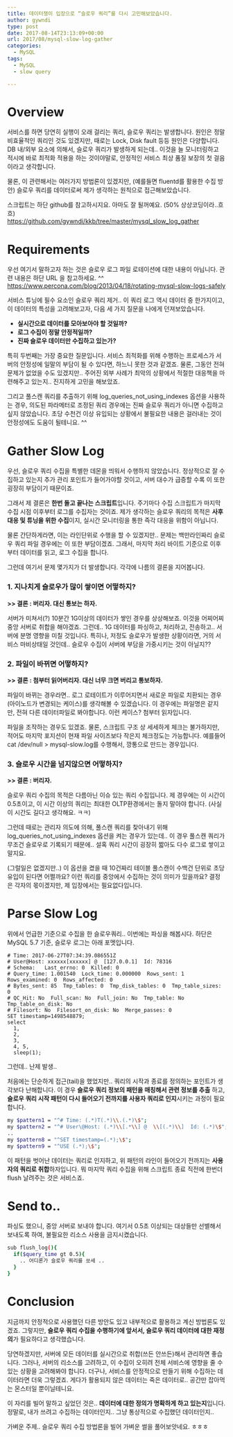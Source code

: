 ```yaml
---
title: 데이터쟁이 입장으로 “슬로우 쿼리”를 다시 고민해보았습니다.
author: gywndi
type: post
date: 2017-08-14T23:13:09+00:00
url: 2017/08/mysql-slow-log-gather
categories:
  - MySQL
tags:
  - MySQL
  - slow query

---
```

# Overview

서비스를 하면 당연히 실행이 오래 걸리는 쿼리, 슬로우 쿼리는 발생합니다. 원인은 정말 비효율적인 쿼리인 것도 있겠지만,  때로는 Lock, Disk fault 등등 원인은 다양합니다. DB 내/외부 요소에 의해서, 슬로우 쿼리가 발생하게 되는데.. 이것을 늘 모니터링하고 적시에 바로 최적화 적용을 하는 것이야말로, 안정적인 서비스 최상 품질 보장의 첫 걸음이라고 생각합니다.

물론, 이 관련해서는 여러가지 방법론이 있겠지만, (예를들면 fluentd를 활용한 수집 방안) 슬로우 쿼리를 데이터로써 제가 생각하는 원칙으로 접근해보았습니다.

스크립트는 하단 github를 참고하시지요. 아마도 잘 될꺼예요. (50% 상상코딩이라..흐흐)  
 https://github.com/gywndi/kkb/tree/master/mysql_slow_log_gather

# Requirements

우선 여기서 말하고자 하는 것은 슬로우 로그 파일 로테이션에 대한 내용이 아닙니다. 관련 내용은 하단 URL 을 참고하세요. ^^  
 https://www.percona.com/blog/2013/04/18/rotating-mysql-slow-logs-safely

서비스 튜닝에 필수 요소인 슬로우 쿼리 제거.. 이 쿼리 로그 역시 데이터 중 한가지이고, 이 데이터의 특성을 고려해보고자, 다음 세 가지 질문을 나에게 던져보았습니다.

* **실시간으로 데이터를 모아보아야 할 것일까?**
* **로그 수집이 정말 안정적일까?**
* **진짜 슬로우 데이터만 수집하고 있는가?**

특히 두번째는 가장 중요한 질문입니다. 서비스 최적화를 위해 수행하는 프로세스가 서버의 안정성에 일말의 부담이 될 수 있다면, 하느니 못한 것과 같겠죠. 물론, 그동안 전혀 문제가 없었을 수도 있겠지만.. 주어진 외부 사례가 최악의 상황에서 적절한 대응책을 마련해주고 있는지.. 진지하게 고민을 해보았죠.

그리고 풀스캔 쿼리를 추출하기 위해 log_queries_not_using_indexes 옵션을 사용하는 경우, 의도된 파라메터로 조정된 쿼리 경우에는 진짜 슬로우 쿼리가 아니면 수집하고 싶지 않았습니다. 초당 수천건 이상 유입되는 상황에서 불필요한 내용은 걸러내는 것이 안정성에도 도움이 될테니요. ^^

# Gather Slow Log

우선, 슬로우 쿼리 수집을 특별한 데몬을 띄워서 수행하지 않았습니다. 정상적으로 잘 수집하고 있는지 추가 관리 포인트가 들어가야할 것이고, 서버 대수가 급증할 수록 이 또한 굉장히 부담이기 때문이죠.

그래서 제 결론은 **한번 돌고 끝나는 스크립트**입니다. 주기마다 수집 스크립트가 마지막 수집 시점 이후부터 로그를 수집자는 것이죠.  제가 생각하는 슬로우 쿼리의 목적은 **사후 대응 및 튜닝을 위한 수집**이지, 실시간 모니터링을 통한 즉각 대응을 위함이 아닙니다.

물론 간단하게라면, 이는 라인단위로 수행을 할 수 있겠지만.. 문제는 백만라인짜리 슬로우 쿼리 파일 경우에는 이 또한 부담이겠죠. 그래서, 마지막 처리 바이트 기준으로 이후부터 데이터를 읽고, 로그 수집을 합니다.

그런데 여기서 문제 몇가지가 더 발생합니다. 각각에 나름의 결론을 지어봅니다.

### 1. 지나치게 슬로우가 많이 쌓이면 어떻하지?

**>> 결론 : 버리자. 대신 통보는 하자.**

서버가 미쳐서(?) 10분간 1G이상의 데이터가 쌓인 경우를 상상해보죠. 이것을 어찌어찌 중앙 서버로 취합을 해야겠죠. 그런데.. 1G 데이터를 파싱하고, 처리하고, 전송하고.. 서버에 분명 영향을 미칠 것입니다. 특히나, 저정도 슬로우가 발생한 상황이라면, 거의 서비스 마비상태일 것인데.. 슬로우 수집이 서버에 부담을 가중시키는 것이 아닐지??

### 2. 파일이 바뀌면 어떻하지?

**>> 결론 : 첨부터 읽어버리자. 대신 너무 크면 버리고 통보하자.**

파일이 바뀌는 경우라면.. 로그 로테이트가 이루어지면서 새로운 파일로 치환되는 경우(아이노드가 변경되는 케이스)를 생각해볼 수 있겠습니다. 이 경우에는 파일명은 같지만, 전혀 다른 데이터파일로 봐야합니다. 이런 케이스? 첨부터 읽자입니다.

파일을 조작하는 경우도 있겠죠. 물론, 스크립트 구조 상 세세하게 체크는 불가하지만, 적어도 마지막 포지션이 현재 파일 사이즈보다 작은지 체크정도는 가능합니다. 예를들어 cat /dev/null > mysql-slow.log를 수행해서, 깡통으로 만드는 경우입니다.

### 3. 슬로우 시간을 넘지않으면 어떻하지?

**>> 결론 : 버리자.**

슬로우 쿼리 수집의 목적은 다름아닌 이슈 있는 쿼리 수집입니다. 제 경우에는 이 시간이 0.5초이고, 이 시간 이상의 쿼리는 최대한 OLTP환경에서는 돌지 말아야 합니다. (사실 이 시간도 길다고 생각해요. ㅋㅋ)

그런데 때로는 관리자 의도에 의해, 풀스캔 쿼리를 찾아내기 위해 log_queries_not_using_indexes 옵션을 켜는 경우가 있는데.. 이 경우 풀스캔 쿼리가 무조건 슬로우로 기록되기 때문에.. 설혹 쿼리 시간이 굉장히 짧아도 다수 로그로 쌓이고 말지요.

(그럴일은 없겠지만..) 이 옵션을 켰을 때 10건짜리 테이블 풀스캔이 수백건 단위로 초당 유입이 된다면 어쩔까요? 이런 쿼리를 중앙에서 수집하는 것이 의미가 있을까요? 결정은 각자의 몫이겠지만, 제 입장에서는 필요없다입니다.

# Parse Slow Log

위에서 언급한 기준으로 수집을 한 슬로우쿼리.. 이번에는 파싱을  해봅시다. 하단은 MySQL 5.7 기준, 슬로우 로그는 아래 포멧입니다.

```
# Time: 2017-06-27T07:34:39.086551Z
# User@Host: xxxxxx[xxxxxx] @  [127.0.0.1]  Id: 78316
# Schema:   Last_errno: 0  Killed: 0
# Query_time: 1.001540  Lock_time: 0.000000  Rows_sent: 1  Rows_examined: 0  Rows_affected: 0
# Bytes_sent: 85  Tmp_tables: 0  Tmp_disk_tables: 0  Tmp_table_sizes: 0
# QC_Hit: No  Full_scan: No  Full_join: No  Tmp_table: No  Tmp_table_on_disk: No
# Filesort: No  Filesort_on_disk: No  Merge_passes: 0
SET timestamp=1498548879;
select
  1,
  2,
  3,
  4, 5,
  sleep(1);
```

그런데.. 난제 발생..

처음에는 단순하게 접근(tail)을 했었지만.. 쿼리의 시작과 종료를 정의하는 포인트가 생각보다 난해합니다. 이 경우 **슬로우 쿼리 정보의 패턴을 매칭해서 관련 정보를 추출** 하고, **슬로우 쿼리 시작 패턴이 다시 들어오기 전까지를 사용자 쿼리로 인지**시키는 과정이 필요합니다.

```bash
my $pattern1 = "^# Time: (.*)T(.*)\\.(.*)\$";
my $pattern2 = "^# User\@Host: (.*)\\[.*\\] @  \\[(.*)\\]  Id: (.*)\$";
..
my $pattern8 = "^SET timestamp=(.*);\$";
my $pattern9 = "^USE (.*);\$";
```

이 패턴을 벗어난 데이터는 쿼리로 인지하고, 위 패턴의 라인이 들어오기 전까지는 **사용자의 쿼리로 취합**하자입니다. 뭐 마지막 쿼리 수집을 위해 스크립트 종료 직전에 한번더 flush 날려주는 것은 서비스죠.

# Send to..

파싱도 했으니, 중앙 서버로 보내야 합니다. 여기서 0.5초 이상되는 대상들만 선별해서 보내도록 하여, 불필요한 리소스 사용을 금지시켰습니다.

```bash
sub flush_log(){
  if($query_time gt 0.5){
    .. 어디론가 슬로우 쿼리를 쏘세 ..
  }
}

```

# Conclusion

지금까지 안정적으로 사용했던 다른 방안도 있고 내부적으로 활용하고 계신 방법론도 있겠죠. 그렇지만, **슬로우 쿼리 수집을 수행하기에 앞서서, 슬로우 쿼리 데이터에 대한 재정의**가 필요하다고 생각했습니다.

당연하겠지만, 서버에 모든 데이터를 실시간으로 취합(쓰든 안쓰든)해서 관리하면 좋습니다. 그러나, 서버의 리소스를 고려하고, 이 수집이 오히려 전체 서비스에 영향을 줄 수 있는 상황을 고려해봐야 합니다. 더구나, 서비스를 안정적으로 만들기 위해 수집하는 데이터라면 더욱 그렇겠죠. 게다가 활용되지 않은 데이터는 죽은 데이터로.. 공간만 잡아먹는 몬스터일 뿐이닐테니요.

이 자리를 빌어 말하고 싶었던 것은.. **데이터에 대한 정의가 명확하게 하고 있는지**입니다. 정말로, 내가 쓰려고 수집하는 데이터인지.. 그냥 통상적으로 수집했던 데이터인지..

가벼운 주제.. 슬로우 쿼리 수집 방법론을 빌어 가벼운 썰을 풀어보앗네요. ㅎㅎㅎ